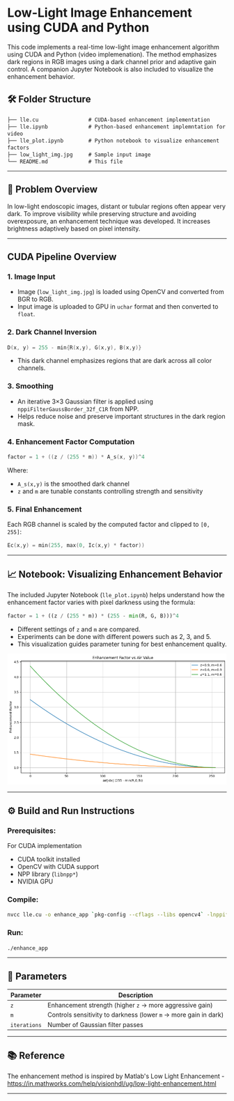 
# Low-Light Image Enhancement using CUDA and Python

This code implements a real-time low-light image enhancement algorithm using CUDA and Python (video implemenation). The method emphasizes dark regions in RGB images using a dark channel prior and adaptive gain control. A companion Jupyter Notebook is also included to visualize the enhancement behavior.

## 🛠️ Folder Structure

```
├── lle.cu                # CUDA-based enhancement implementation
├── lle.ipynb             # Python-based enhancement implemntation for video
├── lle_plot.ipynb        # Python notebook to visualize enhancement factors
├── low_light_img.jpg     # Sample input image
└── README.md             # This file
````
---

## 📸 Problem Overview

In low-light endoscopic images, distant or tubular regions often appear very dark. To improve visibility while preserving structure and avoiding overexposure, an enhancement technique was developed. It increases brightness adaptively based on pixel intensity.

---

## CUDA Pipeline Overview

### 1. **Image Input**
- Image (`low_light_img.jpg`) is loaded using OpenCV and converted from BGR to RGB.
- Input image is uploaded to GPU in `uchar` format and then converted to `float`.

### 2. **Dark Channel Inversion**
```cpp
D(x, y) = 255 - min{R(x,y), G(x,y), B(x,y)}
````

* This dark channel emphasizes regions that are dark across all color channels.

### 3. **Smoothing**

* An iterative 3×3 Gaussian filter is applied using `nppiFilterGaussBorder_32f_C1R` from NPP.
* Helps reduce noise and preserve important structures in the dark region mask.

### 4. **Enhancement Factor Computation**

```cpp
factor = 1 + ((z / (255 * m)) * A_s(x, y))^4
```

Where:

* `A_s(x,y)` is the smoothed dark channel
* `z` and `m` are tunable constants controlling strength and sensitivity

### 5. **Final Enhancement**

Each RGB channel is scaled by the computed factor and clipped to `[0, 255]`:

```cpp
Ec(x,y) = min(255, max(0, Ic(x,y) * factor))
```

---

## 📈 Notebook: Visualizing Enhancement Behavior

The included Jupyter Notebook (`lle_plot.ipynb`) helps understand how the enhancement factor varies with pixel darkness using the formula:

```python
factor = 1 + ((z / (255 * m)) * (255 - min(R, G, B)))^4
```

* Different settings of `z` and `m` are compared.
* Experiments can be done with different powers such as 2, 3, and 5. 
* This visualization guides parameter tuning for best enhancement quality.

![plot](./enhacement_factor.png)

---

## ⚙️ Build and Run Instructions

### Prerequisites:

For CUDA implementation 
* CUDA toolkit installed
* OpenCV with CUDA support
* NPP library (`libnpp*`)
* NVIDIA GPU


### Compile:

```bash
nvcc lle.cu -o enhance_app `pkg-config --cflags --libs opencv4` -lnppif
```

### Run:

```bash
./enhance_app
```

---

## 🧪 Parameters

| Parameter    | Description                                                      |
| ------------ | ---------------------------------------------------------------- |
| `z`          | Enhancement strength (higher `z` → more aggressive gain)         |
| `m`          | Controls sensitivity to darkness (lower `m` → more gain in dark) |
| `iterations` | Number of Gaussian filter passes                                 |

---

## 📚 Reference

The enhancement method is inspired by Matlab's Low Light Enhancement - https://in.mathworks.com/help/visionhdl/ug/low-light-enhancement.html 

---

